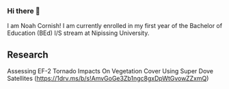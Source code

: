 ### Hi there 👋

I am Noah Cornish! I am currently enrolled in my first year of the Bachelor of Education (BEd) I/S stream at Nipissing University.

## Research

Assessing EF-2 Tornado Impacts On Vegetation Cover Using Super Dove Satellites (https://1drv.ms/b/s!AmvGoGe3Zb1ngc8gxDpWtGvowZZxmQ)


<!--
**NoahCornish/noahcornish** is a ✨ _special_ ✨ repository because its `README.md` (this file) appears on your GitHub profile.

Here are some ideas to get you started:

- 🔭 I’m currently working on ...
- 🌱 I’m currently learning ...
- 👯 I’m looking to collaborate on ...
- 🤔 I’m looking for help with ...
- 💬 Ask me about ...
- 📫 How to reach me: ...
- 😄 Pronouns: ...
- ⚡ Fun fact: ...
-->
